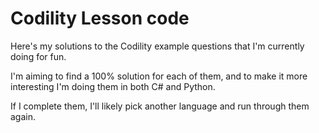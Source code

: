 # Codility Lesson code

Here's my solutions to the Codility example questions that I'm currently doing for fun.

I'm aiming to find a 100% solution for each of them, and to make it more interesting I'm doing them in both C# and Python.

If I complete them, I'll likely pick another language and run through them again.
